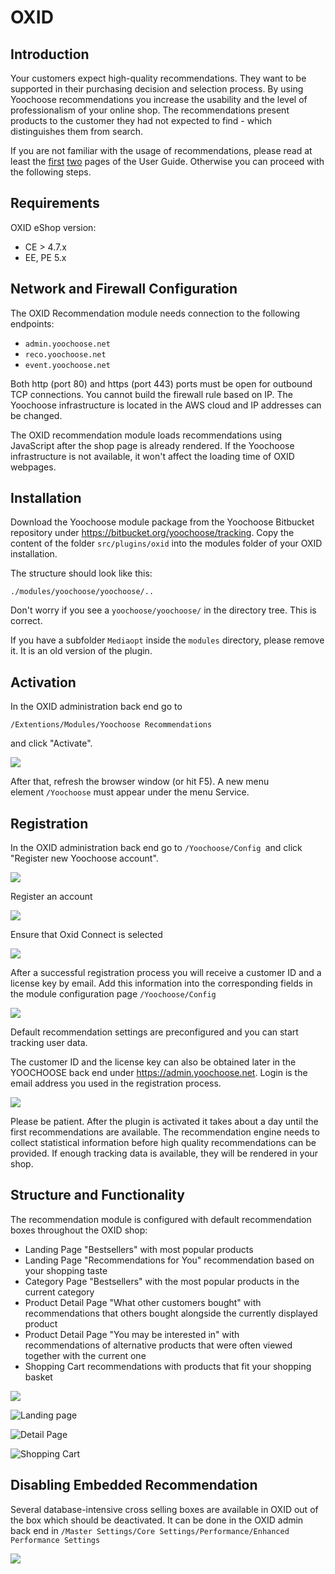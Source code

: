 # OXID

## Introduction

Your customers expect high-quality recommendations. They want to be supported in their purchasing decision and selection process. By using Yoochoose recommendations you increase the usability and the level of professionalism of your online shop. The recommendations present products to the customer they had not expected to find - which distinguishes them from search.

If you are not familiar with the usage of recommendations, please read at least the [first](../personalization/user_guide/introduction.md) [two](../personalization/user_guide/use_cases.md) pages of the User Guide. Otherwise you can proceed with the following steps.

## Requirements

OXID eShop version:

- CE &gt; 4.7.x
- EE, PE 5.x

## Network and Firewall Configuration

The OXID Recommendation module needs connection to the following endpoints:

- `admin.yoochoose.net`
- `reco.yoochoose.net`
- `event.yoochoose.net`

Both http (port 80) and https (port 443) ports must be open for outbound TCP connections. You cannot build the firewall rule based on IP. The Yoochoose infrastructure is located in the AWS cloud and IP addresses can be changed.

The OXID recommendation module loads recommendations using JavaScript after the shop page is already rendered. If the Yoochoose infrastructure is not available, it won't affect the loading time of OXID webpages.

## Installation

Download the Yoochoose module package from the Yoochoose Bitbucket repository under <https://bitbucket.org/yoochoose/tracking>. Copy the content of the folder `src/plugins/oxid` into the modules folder of your OXID installation.

The structure should look like this:

    ./modules/yoochoose/yoochoose/..

Don't worry if you see a `yoochoose/yoochoose/` in the directory tree. This is correct.

If you have a subfolder `Mediaopt` inside the `modules` directory, please remove it. It is an old version of the plugin.

## Activation

In the OXID administration back end go to

`/Extentions/Modules/Yoochoose Recommendations`

and click "Activate".

![](img/oxid_activate.png)

After that, refresh the browser window (or hit F5). A new menu element `/Yoochoose` must appear under the menu Service.

## Registration

In the OXID administration back end go to `/Yoochoose/Config `and click "Register new Yoochoose account".

![](img/oxid_register.png)

Register an account 

![](img/oxid_register2.png)

Ensure that Oxid Connect is selected

![](img/oxid_connect.png)

After a successful registration process you will receive a customer ID and a license key by email. Add this information into the corresponding fields in the module configuration page `/Yoochoose/Config`

![](img/oxid_config.png)

Default recommendation settings are preconfigured and you can start tracking user data.

The customer ID and the license key can also be obtained later in the YOOCHOOSE back end under <https://admin.yoochoose.net>. Login is the email address you used in the registration process.

![](img/oxid_customerid.png)

Please be patient. After the plugin is activated it takes about a day until the first recommendations are available. The recommendation engine needs to collect statistical information before high quality recommendations can be provided. If enough tracking data is available, they will be rendered in your shop.

## Structure and Functionality

The recommendation module is configured with default recommendation boxes throughout the OXID shop:

- Landing Page "Bestsellers" with most popular products
- Landing Page "Recommendations for You" recommendation based on your shopping taste
- Category Page "Bestsellers" with the most popular products in the current category
- Product Detail Page "What other customers bought" with recommendations that others bought alongside the currently displayed product
- Product Detail Page "You may be interested in" with recommendations of alternative products that were often viewed together with the current one
- Shopping Cart recommendations with products that fit your shopping basket

![](img/oxid_landing_page.png)

![](img/oxid_landing_page2.png "Landing page")

![](img/oxid_detail_page.png "Detail Page")

![](img/oxid_shopping_cart.png "Shopping Cart")

## Disabling Embedded Recommendation

Several database-intensive cross selling boxes are available in OXID out of the box which should be deactivated. It can be done in the OXID admin back end in `/Master Settings/Core Settings/Performance/Enhanced Performance Settings`

![](img/oxid_disable_embedded.png)
